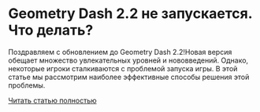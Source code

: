 # Geometry Dash 2.2 не запускается. Что делать?



Поздравляем с обновлением до Geometry Dash 2.2!Новая версия обещает множество увлекательных уровней и нововведений. Однако, некоторые игроки сталкиваются с проблемой запуска игры. В этой статье мы рассмотрим наиболее эффективные способы решения этой проблемы.

[Читать статью полностью](https://xyberbara.com/gaming/geometry-dash-2-2-ne-zapuskayetsya/)
